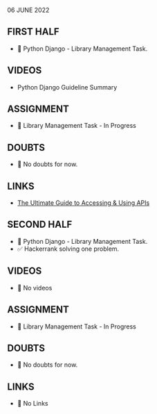 06 JUNE 2022

## FIRST HALF

- 🚧 Python Django - Library Management Task. 

## VIDEOS

- Python Django Guideline Summary

## ASSIGNMENT

- 🚧 Library Management Task - In Progress

## DOUBTS

- 🚫 No doubts for now.

## LINKS

- [The Ultimate Guide to Accessing & Using APIs](https://blog.hubspot.com/website/application-programming-interface-api)

## SECOND HALF

- 🚧 Python Django - Library Management Task. 
- ✅ Hackerrank solving one problem.

## VIDEOS

- 🚫 No videos

## ASSIGNMENT

- 🚧  Library Management Task - In Progress

## DOUBTS

- 🚫 No doubts for now.

## LINKS

- 🚫 No Links

